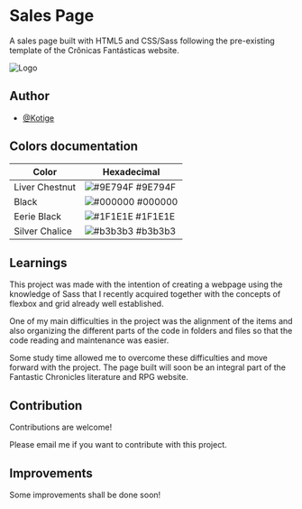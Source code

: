 
# Sales Page

A sales page built with HTML5 and CSS/Sass following the pre-existing template of the Crônicas Fantásticas website.


![Logo](https://cronicasfantasticas.com.br/wp-content/uploads/2021/04/Novo-Logo_Cronicas-Fantasticas_400px_bk.png)


## Author

- [@Kotige](https://www.github.com/Kotige)



## Colors documentation

| Color             | Hexadecimal                                                |
| ----------------- | ---------------------------------------------------------------- |
| Liver Chestnut    | ![#9E794F](https://via.placeholder.com/10/9E794F?text=+) #9E794F |
| Black             | ![#000000](https://via.placeholder.com/10/000000?text=+) #000000 |
| Eerie Black       | ![#1F1E1E](https://via.placeholder.com/10/1F1E1E?text=+) #1F1E1E |
| Silver Chalice    | ![#b3b3b3](https://via.placeholder.com/10/b3b3b3?text=+) #b3b3b3 |


## Learnings

This project was made with the intention of creating a webpage using the knowledge of Sass that I recently acquired together with the concepts of flexbox and grid already well established.

One of my main difficulties in the project was the alignment of the items and also organizing the different parts of the code in folders and files so that the code reading and maintenance was easier.

Some study time allowed me to overcome these difficulties and move forward with the project. The page built will soon be an integral part of the Fantastic Chronicles literature and RPG website.
## Contribution

Contributions are welcome!

Please email me if you want to contribute with this project.


## Improvements

Some improvements shall be done soon!
